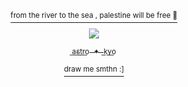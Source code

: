 <p align="center">
<a href="https://x.com/barefacelino/status/1791041334683255200">
  <sup>from the river to the sea , palestine will be free 🍉</sup>
<p align="center">

  <p align="center">
  <img src="https://i.imgur.com/2Tj0HlT.jpeg" />
</p>

  </p> 
<p align="center">
  <sub> a͟s͟t͟r͟o͟‎ ‎ ✦‎ ‎ k͟y͟o͟ </sub></sub>
<p align="center">
<a href="https://kyodraw.straw.page/"> <sup> draw me smthn :] </sup>


